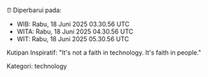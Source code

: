 ⏰ Diperbarui pada:
- WIB: Rabu, 18 Juni 2025 03.30.56 UTC
- WITA: Rabu, 18 Juni 2025 04.30.56 UTC
- WIT: Rabu, 18 Juni 2025 05.30.56 UTC

Kutipan Inspiratif:
"It's not a faith in technology. It's faith in people."


Kategori: technology

